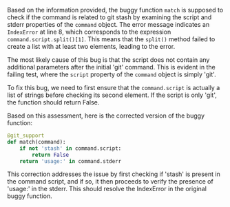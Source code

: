 Based on the information provided, the buggy function `match` is supposed to check if the command is related to git stash by examining the script and stderr properties of the `command` object. The error message indicates an `IndexError` at line 8, which corresponds to the expression `command.script.split()[1]`. This means that the `split()` method failed to create a list with at least two elements, leading to the error. 

The most likely cause of this bug is that the script does not contain any additional parameters after the initial 'git' command. This is evident in the failing test, where the `script` property of the `command` object is simply 'git'. 

To fix this bug, we need to first ensure that the `command.script` is actually a list of strings before checking its second element. If the script is only 'git', the function should return False.

Based on this assessment, here is the corrected version of the buggy function:

```python
@git_support
def match(command):
    if not 'stash' in command.script:
        return False
    return 'usage:' in command.stderr
```

This correction addresses the issue by first checking if 'stash' is present in the command script, and if so, it then proceeds to verify the presence of 'usage:' in the stderr. This should resolve the IndexError in the original buggy function.